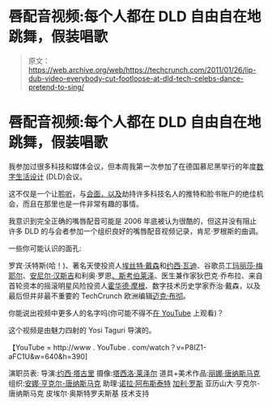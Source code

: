 # 唇配音视频:每个人都在 DLD 自由自在地跳舞，假装唱歌

> 原文：<https://web.archive.org/web/https://techcrunch.com/2011/01/26/lip-dub-video-everybody-cut-footloose-at-dld-tech-celebs-dance-pretend-to-sing/>

# 唇配音视频:每个人都在 DLD 自由自在地跳舞，假装唱歌

我参加过很多科技和媒体会议，但本周我第一次参加了在德国慕尼黑举行的年度[数字生活设计](https://web.archive.org/web/20230203100634/http://www.dld-conference.com/) (DLD)会议。

这不仅是一个让[聆听](https://web.archive.org/web/20230203100634/https://techcrunch.com/tag/dld/)，与[会面，以及](https://web.archive.org/web/20230203100634/https://techcrunch.com/2011/01/24/security-alert-tech-luminaries-easily-firesheeped-at-dld11/)劫持许多科技名人的推特和脸书账户的绝佳机会，而且在那里也是一件非常有趣的事情。

我意识到完全正确的嘴唇配音可能是 2006 年底被认为很酷的，但这并没有阻止许多 DLD 的与会者参加一个组织良好的嘴唇配音视频记录，肯尼·罗根斯的曲调。

一些你可能认识的面孔:

罗宾·沃特斯(哈！)、著名天使投资人[埃丝特·戴森](https://web.archive.org/web/20230203100634/http://www.crunchbase.com/person/esther-dyson)和[约西·瓦迪](https://web.archive.org/web/20230203100634/http://www.crunchbase.com/person/yossi-vardi)、谷歌员工[玛丽莎·梅耶尔](https://web.archive.org/web/20230203100634/http://www.crunchbase.com/person/marissa-mayer)、[安尼尔·汉斯吉](https://web.archive.org/web/20230203100634/http://www.crunchbase.com/person/anil-hansjee)和利奥·罗恩[、斯考伯莱泽](https://web.archive.org/web/20230203100634/http://scobleizer.com/)、医生兼作家狄巴克·乔布拉、来自首轮资本的摇滚明星风险投资人[霍华德·摩根](https://web.archive.org/web/20230203100634/http://www.crunchbase.com/person/howard-morgan)、数字技术历史学家乔治·戴森，以及最后但并非最不重要的 TechCrunch 欧洲编辑[迈克·布彻](https://web.archive.org/web/20230203100634/http://www.crunchbase.com/person/mike-butcher)。

你能说出视频中更多人的名字吗(你可能不得不[在 YouTube](https://web.archive.org/web/20230203100634/http://www.youtube.com/watch?v=P8IZ1-aFC1U) 上观看)？

这个视频是由魅力四射的 Yosi Taguri 导演的。

【YouTube = http://www . YouTube . com/watch？v=P8IZ1-aFC1U&w=640&h=390]

演职员表:
导演:[约西·塔古里](https://web.archive.org/web/20230203100634/http://fiddme.com/)
摄像:[塔西洛·莱泽尔](https://web.archive.org/web/20230203100634/http://www.tassiloletzel.de/)
道具+美术作品:[丽娜·唐纳斯马克](https://web.archive.org/web/20230203100634/http://www.rinadonnersmarck.blogspot.co%C2%ADm/)
组织:[安娜·亨克尔-唐纳斯马克](https://web.archive.org/web/20230203100634/http://www.annahd.net/)
助理:[诺拉·阿布斯泰特](https://web.archive.org/web/20230203100634/http://www.noraabousteit.com/)
[加利·罗斯](https://web.archive.org/web/20230203100634/http://www.razoss.com/)
亚历山大·亨克尔-唐纳斯马克
皮埃尔·奥斯特罗夫斯基
技术支持
